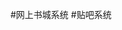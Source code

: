 
#网上书城系统
<a href="https://github.com/fanqang/shucheng"></a>
#贴吧系统
<a href="https://github.com/fanqang/tieba"></a>
